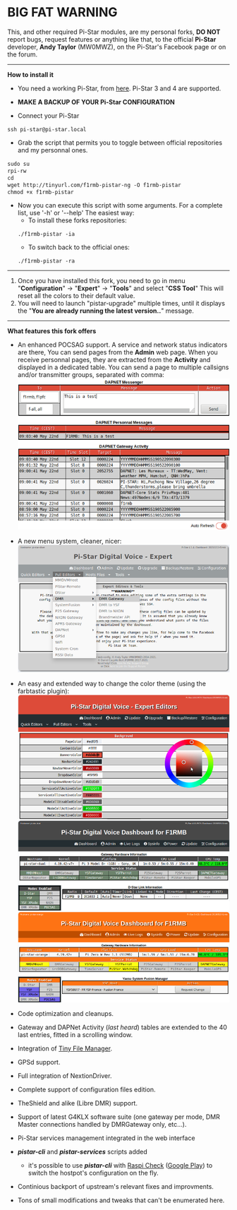**BIG FAT WARNING**
===
This, and other required Pi-Star modules, are my personal forks, **DO NOT** report bugs, request features or anything like that, to the official **Pi-Star** developer, **Andy Taylor** (MW0MWZ), on the Pi-Star's Facebook page or on the forum.

***

**How to install it**

* You need a working Pi-Star, from [here](http://www.pistar.uk/downloads/). Pi-Star 3 and 4 are supported.

* **MAKE A BACKUP OF YOUR Pi-Star CONFIGURATION**
* Connect your Pi-Star
```shell
ssh pi-star@pi-star.local
```
* Grab the script that permits you to toggle between official repositories and my personnal ones.
```shell
sudo su
rpi-rw
cd
wget http://tinyurl.com/f1rmb-pistar-ng -O f1rmb-pistar
chmod +x f1rmb-pistar
```
* Now you can execute this script with some arguments. For a complete list, use '-h' or '--help'
The easiest way:
	* To install these forks repositories:
	```shell
	./f1rmb-pistar -ia
	```
	* To switch back to the official ones:
	```shell
	./f1rmb-pistar -ra
	```

***

1. Once you have installed this fork, you need to go in menu "**Configuration**" -> "**Expert**" -> "**Tools**" and select "**CSS Tool**" 
This will reset all the colors to their default value.
2. You will need to launch "pistar-upgrade" multiple times, until it displays the "**You are already running the latest version..**" message.

***

**What features this fork offers**

* An enhanced POCSAG support. A service and network status indicators are there, You can send pages from the **Admin** web page. When you receive personnal pages, they are extracted from the **Activity** and displayed in a dedicated table. You can send a page to multiple callsigns and/or transmitter groups, separated with comma:
![POCSAG](images/Dapnet_Messenger.png  "POCSAG")

* A new menu system, cleaner, nicer:
![Expert Menus](images/Expert_Menus.png  "Expert Menus")

* An easy and extended way to change the color theme (using the farbtastic plugin):
![Farbtastic Color Picker](images/CSS_ColorPicker.png  "Farbtastic Color Picker")
![Gray Colors](images/Color2.png  "Gray Colors")
![Orange Colors](images/Color3.png  "Orange Colors")

* Code optimization and cleanups.

* Gateway and DAPNet Activity (*last heard*) tables are extended to the 40 last entries, fitted in a scrolling window.

* Integration of [Tiny File Manager](https://github.com/prasathmani/tinyfilemanager).

* GPSd support.

* Full integration of NextionDriver.

* Complete support of configuration files edition.

* TheShield and alike (Libre DMR) support.

* Support of latest G4KLX software suite (one gateway per mode, DMR Master connections handled by DMRGateway only, etc...).

* Pi-Star services management integrated in the web interface

* ***pistar-cli*** and ***pistar-services*** scripts added
   - it's possible to use ***pistar-cli*** with [Raspi Check](https://github.com/eidottermihi/rpicheck) ([Google Play](https://play.google.com/store/apps/details?id=de.eidottermihi.raspicheck&hl=en&gl=US)) to switch the hostpot's configuration on the fly.

* Continious backport of upstream's relevant fixes and improvments.

* Tons of small modifications and tweaks that can't be enumerated here.
